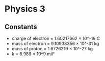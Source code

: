# Physics 3

## Constants

* charge of electron = 1.60217662 × 10^-19 C
* mass of electron = 9.10938356 × 10^-31 kg
* mass of proton = 1.6726219 × 10^-27 kg
* k = 8.988 × 10^9 m/F